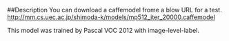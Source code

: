 ##Description
You can download a caffemodel frome a blow URL for a test.  
http://mm.cs.uec.ac.jp/shimoda-k/models/mp512_iter_20000.caffemodel  

This model was trained by Pascal VOC 2012 with image-level-label.
